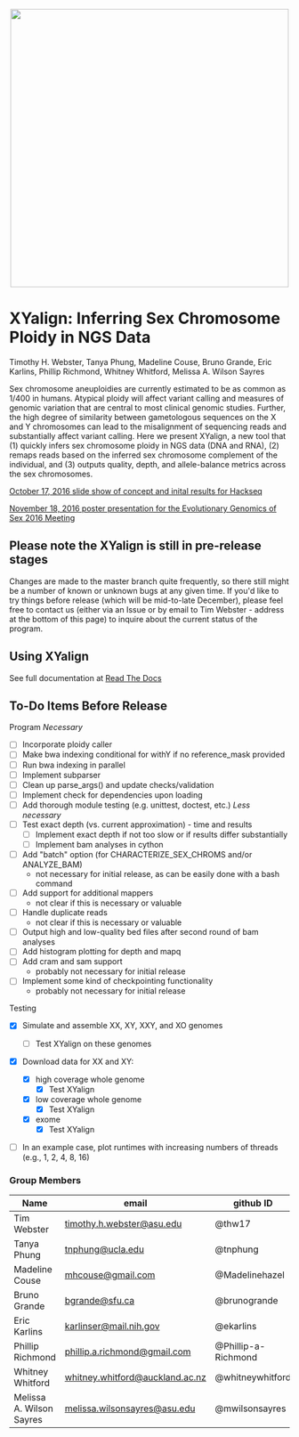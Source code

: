 <p align="center">
  <img src="https://github.com/WilsonSayresLab/XYalign/blob/master/Files/XYlogo.png" width="500"/>
</p>

# XYalign: Inferring Sex Chromosome Ploidy in NGS Data
Timothy H. Webster, Tanya Phung, Madeline Couse, Bruno Grande, Eric Karlins, Phillip Richmond, Whitney Whitford, Melissa A. Wilson Sayres

Sex chromosome aneuploidies are currently estimated to be as common as 1/400 in humans. Atypical ploidy will affect variant calling and measures of genomic variation that are central to most clinical genomic studies. Further, the high degree of similarity between gametologous sequences on the X and Y chromosomes can lead to the misalignment of sequencing reads and substantially affect variant calling. Here we present XYalign, a new tool that (1) quickly infers sex chromosome ploidy in NGS data (DNA and RNA), (2) remaps reads based on the inferred sex chromosome complement of the individual, and (3) outputs quality, depth, and allele-balance metrics across the sex chromosomes.

[October 17, 2016 slide show of concept and inital results for Hackseq](https://docs.google.com/presentation/d/1OB2d_mu5zC742N_NKfzHjVpUm4BFtm5lUzniLLI--OQ/edit?usp=sharing)

[November 18, 2016 poster presentation for the Evolutionary Genomics of Sex 2016 Meeting](https://figshare.com/articles/XYalign_Inferring_and_Correcting_for_Sex_Chromosome_Ploidy_in_Next-Generation_Sequencing_Data/4292924/1)

## Please note the XYalign is still in pre-release stages
Changes are made to the master branch quite frequently, so there still might be a number of known or unknown bugs at any given time.  If you'd like to try things before release (which will be mid-to-late December), please feel free to contact us (either via an Issue or by email to Tim Webster - address at the bottom of this page) to inquire about the current status of the program.

## Using XYalign

See full documentation at [Read The Docs](http://xyalign.readthedocs.io/en/latest/index.html)

## To-Do Items Before Release

Program
*Necessary*
- [ ] Incorporate ploidy caller
- [ ] Make bwa indexing conditional for withY if no reference_mask provided
- [ ] Run bwa indexing in parallel
- [ ] Implement subparser
- [ ] Clean up parse_args() and update checks/validation
- [ ] Implement check for dependencies upon loading
- [ ] Add thorough module testing (e.g. unittest, doctest, etc.)
*Less necessary*
- [ ] Test exact depth (vs. current approximation) - time and results
	- [ ] Implement exact depth if not too slow or if results differ substantially
	- [ ] Implement bam analyses in cython
- [ ] Add "batch" option (for CHARACTERIZE_SEX_CHROMS and/or ANALYZE_BAM)
	- not necessary for initial release, as can be easily done with a bash command
- [ ] Add support for additional mappers
	- not clear if this is necessary or valuable
- [ ] Handle duplicate reads
	- not clear if this is necessary or valuable
- [ ] Output high and low-quality bed files after second round of bam analyses
- [ ] Add histogram plotting for depth and mapq
- [ ] Add cram and sam support
	- probably not necessary for initial release
- [ ] Implement some kind of checkpointing functionality
	- probably not necessary for initial release

Testing
- [x] Simulate and assemble XX, XY, XXY, and XO genomes
	- [ ] Test XYalign on these genomes
- [x] Download data for XX and XY:
	- [x] high coverage whole genome
		- [x] Test XYalign
	- [x] low coverage whole genome
		- [x] Test XYalign
	- [x] exome
		- [x] Test XYalign
- [ ] In an example case, plot runtimes with increasing numbers of threads (e.g., 1, 2, 4, 8, 16)


### Group Members
Name | email | github ID
--- | --- |  ---
Tim Webster | timothy.h.webster@asu.edu | @thw17
Tanya Phung | tnphung@ucla.edu | @tnphung
Madeline Couse| mhcouse@gmail.com | @Madelinehazel
Bruno Grande | bgrande@sfu.ca | @brunogrande
Eric Karlins | karlinser@mail.nih.gov | @ekarlins
Phillip Richmond | phillip.a.richmond@gmail.com | @Phillip-a-Richmond
Whitney Whitford | whitney.whitford@auckland.ac.nz | @whitneywhitford
Melissa A. Wilson Sayres | melissa.wilsonsayres@asu.edu | @mwilsonsayres
